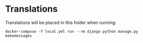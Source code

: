 # Translations

Translations will be placed in this folder when running:

    docker-compose -f local.yml run --rm django python manage.py makemessages
